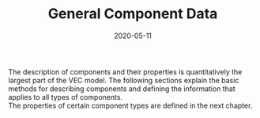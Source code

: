 ﻿---
title: General Component Data
toc: false
type: specs
layout:  package
date: "2020-05-11"
draft: false
specification: VEC
version: 1.2.0
documentType: "Recommendation"
elementType:  Package
menu:
  VEC-1.2.0:    
    identifier: general-component-data
    weight: 1004 

# Prev/next pager order (if `docs_section_pager` enabled in `params.toml`)
weight: 1004
---
The description of components and their properties is quantitatively the largest part of the VEC model. The following sections explain the basic methods for describing components and defining the information that applies to all types of components.     <br>The properties of certain component types are defined in the next chapter.